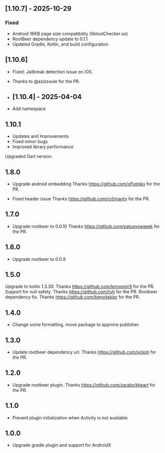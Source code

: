 ## [1.10.7] - 2025-10-29
### Fixed
- Android 16KB page size compatibility (libtoolChecker.so)
- RootBeer dependency update to 0.1.1
- Updated Gradle, Kotlin, and build configuration


## [1.10.6]
- Fixed: Jailbreak detection issue on iOS.
- Thanks to @azizsoule for the PR.

- ## [1.10.4] - 2025-04-04
- Add namespace

## 1.10.1

* Updates and Improvements
* Fixed minor bugs
* Improved library performance

Upgraded Dart version

## 1.8.0

* Upgrade android embedding
  Thanks https://github.com/xPutnikx for the PR.
  
* Fixed header issue
  Thanks https://github.com/cr0manty for the PR.

## 1.7.0

* Upgrade rootbeer to 0.0.10
Thanks https://github.com/patuoynageek for the PR.

## 1.6.0

* Upgrade rootbeer to 0.0.9

## 1.5.0
Upgrade to kotlin 1.3.30. Thanks https://github.com/kmoorejr9 for the PR.
Support for null safety.  Thanks https://github.com/tvh for the PR.
Rootbeer dependency fix. Thanks https://github.com/benoitskipr for the PR.

## 1.4.0

* Change some formatting, move package to appmire publisher.

## 1.3.0

* Update rootbeer dependency url. Thanks https://github.com/sckoh for the PR.

## 1.2.0

* Upgrade rootbeer plugin. Thanks https://github.com/zaralockheart for the PR.

## 1.1.0

* Prevent plugin initialization when Activity is not available

## 1.0.0

* Upgrade gradle plugin and support for AndroidX

